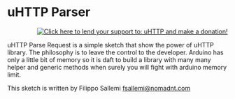 uHTTP Parser
=====
<p align="right"><a href='https://pledgie.com/campaigns/28538'>
    <img alt='Click here to lend your support to: uHTTP and make a donation!' src='https://pledgie.com/campaigns/28538.png?skin_name=chrome' border='0' >
</a></p>

uHTTP Parse Request is a simple sketch that show the power of uHTTP library. The philosophy is to leave the control
to the developer. Arduino has only a little bit of memory so it is daft to build a library with many many helper and generic methods when surely you will fight with arduino memory limit.

This sketch is written by Filippo Sallemi <fsallemi@nomadnt.com>
